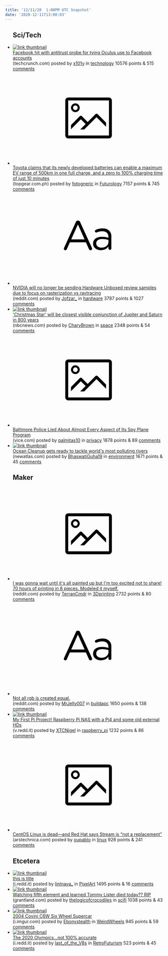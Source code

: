 ```yaml
---
title: '12/11/20  1:00PM UTC Snapshot'
date: '2020-12-11T13:00:03'
---
```

<ul>
<h2>Sci/Tech</h2>

<li><a href='https://techcrunch.com/2020/12/10/facebook-hit-with-antitrust-probe-for-tying-oculus-use-to-facebook-accounts/?guccounter=1'><img src='https://b.thumbs.redditmedia.com/C0yfG3le4UXYyex_HGIvXkOjVAd7MIuNvA3U0vdCaqE.jpg' alt='link thumbnail'></a><div><div class='linkTitle'><a href='https://techcrunch.com/2020/12/10/facebook-hit-with-antitrust-probe-for-tying-oculus-use-to-facebook-accounts/?guccounter=1'>Facebook hit with antitrust probe for tying Oculus use to Facebook accounts</a></div>(techcrunch.com) posted by <a href='https://www.reddit.com/user/x101y'>x101y</a> in <a href='https://www.reddit.com/r/technology'>technology</a> 10576 points & 515 <a href='https://www.reddit.com/r/technology/comments/kagxky/facebook_hit_with_antitrust_probe_for_tying/'>comments</a></div></li>

<li><a href='https://www.topgear.com.ph/news/technology-news/toyota-solid-state-battery-a4354-20201210'><svg version='1.1' viewBox='-34 -14 104 64' preserveAspectRatio='xMidYMid meet' xmlns='http://www.w3.org/2000/svg' xmlns:xlink='http://www.w3.org/1999/xlink'>
    <title>link thumbnail</title>
    <path d='M32,4H4A2,2,0,0,0,2,6V30a2,2,0,0,0,2,2H32a2,2,0,0,0,2-2V6A2,2,0,0,0,32,4ZM4,30V6H32V30Z'></path>
    <path d='M8.92,14a3,3,0,1,0-3-3A3,3,0,0,0,8.92,14Zm0-4.6A1.6,1.6,0,1,1,7.33,11,1.6,1.6,0,0,1,8.92,9.41Z'></path>
    <path d='M22.78,15.37l-5.4,5.4-4-4a1,1,0,0,0-1.41,0L5.92,22.9v2.83l6.79-6.79L16,22.18l-3.75,3.75H15l8.45-8.45L30,24V21.18l-5.81-5.81A1,1,0,0,0,22.78,15.37Z'></path>
    </svg></a><div><div class='linkTitle'><a href='https://www.topgear.com.ph/news/technology-news/toyota-solid-state-battery-a4354-20201210'>Toyota claims that its newly developed batteries can enable a maximum EV range of 500km in one full charge, and a zero to 100% charging time of just 10 minutes</a></div>(topgear.com.ph) posted by <a href='https://www.reddit.com/user/fotogneric'>fotogneric</a> in <a href='https://www.reddit.com/r/Futurology'>Futurology</a> 7157 points & 745 <a href='https://www.reddit.com/r/Futurology/comments/kasrnh/toyota_claims_that_its_newly_developed_batteries/'>comments</a></div></li>

<li><a href='https://www.reddit.com/r/hardware/comments/kaw0tv/nvidia_will_no_longer_be_sending_hardware_unboxed/'><svg version='1.1' viewBox='-34 -12 104 64' preserveAspectRatio='xMidYMid slice' xmlns='http://www.w3.org/2000/svg' xmlns:xlink='http://www.w3.org/1999/xlink'>
    <title>text link thumbnail</title>
    <path d='M12.19,8.84a1.45,1.45,0,0,0-1.4-1h-.12a1.46,1.46,0,0,0-1.42,1L1.14,26.56a1.29,1.29,0,0,0-.14.59,1,1,0,0,0,1,1,1.12,1.12,0,0,0,1.08-.77l2.08-4.65h11l2.08,4.59a1.24,1.24,0,0,0,1.12.83,1.08,1.08,0,0,0,1.08-1.08,1.64,1.64,0,0,0-.14-.57ZM6.08,20.71l4.59-10.22,4.6,10.22Z'>
    </path>
    <path d='M32.24,14.78A6.35,6.35,0,0,0,27.6,13.2a11.36,11.36,0,0,0-4.7,1,1,1,0,0,0-.58.89,1,1,0,0,0,.94.92,1.23,1.23,0,0,0,.39-.08,8.87,8.87,0,0,1,3.72-.81c2.7,0,4.28,1.33,4.28,3.92v.5a15.29,15.29,0,0,0-4.42-.61c-3.64,0-6.14,1.61-6.14,4.64v.05c0,2.95,2.7,4.48,5.37,4.48a6.29,6.29,0,0,0,5.19-2.48V26.9a1,1,0,0,0,1,1,1,1,0,0,0,1-1.06V19A5.71,5.71,0,0,0,32.24,14.78Zm-.56,7.7c0,2.28-2.17,3.89-4.81,3.89-1.94,0-3.61-1.06-3.61-2.86v-.06c0-1.8,1.5-3,4.2-3a15.2,15.2,0,0,1,4.22.61Z'>
    </path>
    </svg></a><div><div class='linkTitle'><a href='https://www.reddit.com/r/hardware/comments/kaw0tv/nvidia_will_no_longer_be_sending_hardware_unboxed/'>NVIDIA will no longer be sending Hardware Unboxed review samples due to focus on rasterization vs raytracing</a></div>(reddit.com) posted by <a href='https://www.reddit.com/user/Jofzar_'>Jofzar_</a> in <a href='https://www.reddit.com/r/hardware'>hardware</a> 3787 points & 1027 <a href='https://www.reddit.com/r/hardware/comments/kaw0tv/nvidia_will_no_longer_be_sending_hardware_unboxed/'>comments</a></div></li>

<li><a href='https://www.nbcnews.com/science/space/christmas-star-will-be-closest-visible-conjunction-jupiter-saturn-800-n1250418'><img src='https://b.thumbs.redditmedia.com/woAfL1PFSp6itlROEfC2VsGYpAXo3SV2ZYSTGVUQ8Bg.jpg' alt='link thumbnail'></a><div><div class='linkTitle'><a href='https://www.nbcnews.com/science/space/christmas-star-will-be-closest-visible-conjunction-jupiter-saturn-800-n1250418'>'Christmas Star' will be closest visible conjunction of Jupiter and Saturn in 800 years</a></div>(nbcnews.com) posted by <a href='https://www.reddit.com/user/CharyBrown'>CharyBrown</a> in <a href='https://www.reddit.com/r/space'>space</a> 2348 points & 54 <a href='https://www.reddit.com/r/space/comments/kay1j8/christmas_star_will_be_closest_visible/'>comments</a></div></li>

<li><a href='https://www.vice.com/en/article/qjpjqd/baltimore-police-lied-about-almost-every-aspect-of-its-spy-plane-program'><svg version='1.1' viewBox='-34 -14 104 64' preserveAspectRatio='xMidYMid meet' xmlns='http://www.w3.org/2000/svg' xmlns:xlink='http://www.w3.org/1999/xlink'>
    <title>link thumbnail</title>
    <path d='M32,4H4A2,2,0,0,0,2,6V30a2,2,0,0,0,2,2H32a2,2,0,0,0,2-2V6A2,2,0,0,0,32,4ZM4,30V6H32V30Z'></path>
    <path d='M8.92,14a3,3,0,1,0-3-3A3,3,0,0,0,8.92,14Zm0-4.6A1.6,1.6,0,1,1,7.33,11,1.6,1.6,0,0,1,8.92,9.41Z'></path>
    <path d='M22.78,15.37l-5.4,5.4-4-4a1,1,0,0,0-1.41,0L5.92,22.9v2.83l6.79-6.79L16,22.18l-3.75,3.75H15l8.45-8.45L30,24V21.18l-5.81-5.81A1,1,0,0,0,22.78,15.37Z'></path>
    </svg></a><div><div class='linkTitle'><a href='https://www.vice.com/en/article/qjpjqd/baltimore-police-lied-about-almost-every-aspect-of-its-spy-plane-program'>Baltimore Police Lied About Almost Every Aspect of Its Spy Plane Program</a></div>(vice.com) posted by <a href='https://www.reddit.com/user/palmitas10'>palmitas10</a> in <a href='https://www.reddit.com/r/privacy'>privacy</a> 1878 points & 89 <a href='https://www.reddit.com/r/privacy/comments/kagtu3/baltimore_police_lied_about_almost_every_aspect/'>comments</a></div></li>

<li><a href='https://newatlas.com/environment/ocean-cleanup-konecranes-interceptor-production-scale-up/'><img src='https://b.thumbs.redditmedia.com/2rgInZ3syBHwj3VQy240UvAhOwFy-f1MdZcnypgjVnE.jpg' alt='link thumbnail'></a><div><div class='linkTitle'><a href='https://newatlas.com/environment/ocean-cleanup-konecranes-interceptor-production-scale-up/'>Ocean Cleanup gets ready to tackle world's most polluting rivers</a></div>(newatlas.com) posted by <a href='https://www.reddit.com/user/BhaswatiGuha19'>BhaswatiGuha19</a> in <a href='https://www.reddit.com/r/environment'>environment</a> 1671 points & 45 <a href='https://www.reddit.com/r/environment/comments/kag7ib/ocean_cleanup_gets_ready_to_tackle_worlds_most/'>comments</a></div></li>

<h2>Maker</h2>

<li><a href='https://www.reddit.com/gallery/kasf36'><svg version='1.1' viewBox='-34 -14 104 64' preserveAspectRatio='xMidYMid meet' xmlns='http://www.w3.org/2000/svg' xmlns:xlink='http://www.w3.org/1999/xlink'>
    <title>link thumbnail</title>
    <path d='M32,4H4A2,2,0,0,0,2,6V30a2,2,0,0,0,2,2H32a2,2,0,0,0,2-2V6A2,2,0,0,0,32,4ZM4,30V6H32V30Z'></path>
    <path d='M8.92,14a3,3,0,1,0-3-3A3,3,0,0,0,8.92,14Zm0-4.6A1.6,1.6,0,1,1,7.33,11,1.6,1.6,0,0,1,8.92,9.41Z'></path>
    <path d='M22.78,15.37l-5.4,5.4-4-4a1,1,0,0,0-1.41,0L5.92,22.9v2.83l6.79-6.79L16,22.18l-3.75,3.75H15l8.45-8.45L30,24V21.18l-5.81-5.81A1,1,0,0,0,22.78,15.37Z'></path>
    </svg></a><div><div class='linkTitle'><a href='https://www.reddit.com/gallery/kasf36'>I was gonna wait until it's all painted up but I'm too excited not to share! 70 hours of printing in 8 pieces. Modeled it myself.</a></div>(reddit.com) posted by <a href='https://www.reddit.com/user/TerranCmdr'>TerranCmdr</a> in <a href='https://www.reddit.com/r/3Dprinting'>3Dprinting</a> 2732 points & 80 <a href='https://www.reddit.com/r/3Dprinting/comments/kasf36/i_was_gonna_wait_until_its_all_painted_up_but_im/'>comments</a></div></li>

<li><a href='https://www.reddit.com/r/buildapc/comments/kaui1g/not_all_rgb_is_created_equal/'><svg version='1.1' viewBox='-34 -12 104 64' preserveAspectRatio='xMidYMid slice' xmlns='http://www.w3.org/2000/svg' xmlns:xlink='http://www.w3.org/1999/xlink'>
    <title>text link thumbnail</title>
    <path d='M12.19,8.84a1.45,1.45,0,0,0-1.4-1h-.12a1.46,1.46,0,0,0-1.42,1L1.14,26.56a1.29,1.29,0,0,0-.14.59,1,1,0,0,0,1,1,1.12,1.12,0,0,0,1.08-.77l2.08-4.65h11l2.08,4.59a1.24,1.24,0,0,0,1.12.83,1.08,1.08,0,0,0,1.08-1.08,1.64,1.64,0,0,0-.14-.57ZM6.08,20.71l4.59-10.22,4.6,10.22Z'>
    </path>
    <path d='M32.24,14.78A6.35,6.35,0,0,0,27.6,13.2a11.36,11.36,0,0,0-4.7,1,1,1,0,0,0-.58.89,1,1,0,0,0,.94.92,1.23,1.23,0,0,0,.39-.08,8.87,8.87,0,0,1,3.72-.81c2.7,0,4.28,1.33,4.28,3.92v.5a15.29,15.29,0,0,0-4.42-.61c-3.64,0-6.14,1.61-6.14,4.64v.05c0,2.95,2.7,4.48,5.37,4.48a6.29,6.29,0,0,0,5.19-2.48V26.9a1,1,0,0,0,1,1,1,1,0,0,0,1-1.06V19A5.71,5.71,0,0,0,32.24,14.78Zm-.56,7.7c0,2.28-2.17,3.89-4.81,3.89-1.94,0-3.61-1.06-3.61-2.86v-.06c0-1.8,1.5-3,4.2-3a15.2,15.2,0,0,1,4.22.61Z'>
    </path>
    </svg></a><div><div class='linkTitle'><a href='https://www.reddit.com/r/buildapc/comments/kaui1g/not_all_rgb_is_created_equal/'>Not all rgb is created equal.</a></div>(reddit.com) posted by <a href='https://www.reddit.com/user/MrJelly007'>MrJelly007</a> in <a href='https://www.reddit.com/r/buildapc'>buildapc</a> 1650 points & 138 <a href='https://www.reddit.com/r/buildapc/comments/kaui1g/not_all_rgb_is_created_equal/'>comments</a></div></li>

<li><a href='https://v.redd.it/jbvudl2shf461'><img src='https://a.thumbs.redditmedia.com/2mZIlsn9OifZ-vpk3srIBAP-JGOuLUE9HXKrGL_MVW0.jpg' alt='link thumbnail'></a><div><div class='linkTitle'><a href='https://v.redd.it/jbvudl2shf461'>My First Pi Project! Raspberry Pi NAS with a Pi4 and some old external HDs</a></div>(v.redd.it) posted by <a href='https://www.reddit.com/user/XTCNigel'>XTCNigel</a> in <a href='https://www.reddit.com/r/raspberry_pi'>raspberry_pi</a> 1232 points & 86 <a href='https://www.reddit.com/r/raspberry_pi/comments/kaosza/my_first_pi_project_raspberry_pi_nas_with_a_pi4/'>comments</a></div></li>

<li><a href='https://arstechnica.com/gadgets/2020/12/centos-shifts-from-red-hat-unbranded-to-red-hat-beta/'><svg version='1.1' viewBox='-34 -14 104 64' preserveAspectRatio='xMidYMid meet' xmlns='http://www.w3.org/2000/svg' xmlns:xlink='http://www.w3.org/1999/xlink'>
    <title>link thumbnail</title>
    <path d='M32,4H4A2,2,0,0,0,2,6V30a2,2,0,0,0,2,2H32a2,2,0,0,0,2-2V6A2,2,0,0,0,32,4ZM4,30V6H32V30Z'></path>
    <path d='M8.92,14a3,3,0,1,0-3-3A3,3,0,0,0,8.92,14Zm0-4.6A1.6,1.6,0,1,1,7.33,11,1.6,1.6,0,0,1,8.92,9.41Z'></path>
    <path d='M22.78,15.37l-5.4,5.4-4-4a1,1,0,0,0-1.41,0L5.92,22.9v2.83l6.79-6.79L16,22.18l-3.75,3.75H15l8.45-8.45L30,24V21.18l-5.81-5.81A1,1,0,0,0,22.78,15.37Z'></path>
    </svg></a><div><div class='linkTitle'><a href='https://arstechnica.com/gadgets/2020/12/centos-shifts-from-red-hat-unbranded-to-red-hat-beta/'>CentOS Linux is dead—and Red Hat says Stream is “not a replacement”</a></div>(arstechnica.com) posted by <a href='https://www.reddit.com/user/oupablo'>oupablo</a> in <a href='https://www.reddit.com/r/linux'>linux</a> 928 points & 241 <a href='https://www.reddit.com/r/linux/comments/kags8n/centos_linux_is_deadand_red_hat_says_stream_is/'>comments</a></div></li>

<h2>Etcetera</h2>

<li><a href='https://i.redd.it/xxjz6ex9uh461.gif'><img src='https://b.thumbs.redditmedia.com/rUiNpskff25YNeYGdVYd0QhnRwJNyVspKA4p6kYNzmc.jpg' alt='link thumbnail'></a><div><div class='linkTitle'><a href='https://i.redd.it/xxjz6ex9uh461.gif'>this is title</a></div>(i.redd.it) posted by <a href='https://www.reddit.com/user/lintnaya_'>lintnaya_</a> in <a href='https://www.reddit.com/r/PixelArt'>PixelArt</a> 1495 points & 16 <a href='https://www.reddit.com/r/PixelArt/comments/kawm3j/this_is_title/'>comments</a></div></li>

<li><a href='https://grantland.com/wp-content/uploads/2014/05/tiny-lister-the-fifth-element.jpg'><img src='https://b.thumbs.redditmedia.com/tljJpbAMMiVDF6OS7R8JB9hihcYg5PKLj_Voe6BZQ1Y.jpg' alt='link thumbnail'></a><div><div class='linkTitle'><a href='https://grantland.com/wp-content/uploads/2014/05/tiny-lister-the-fifth-element.jpg'>Watching fifth element and learned Tommy Lister died today?? RIP</a></div>(grantland.com) posted by <a href='https://www.reddit.com/user/thelogicofcrocodiles'>thelogicofcrocodiles</a> in <a href='https://www.reddit.com/r/scifi'>scifi</a> 1038 points & 43 <a href='https://www.reddit.com/r/scifi/comments/kaw6cg/watching_fifth_element_and_learned_tommy_lister/'>comments</a></div></li>

<li><a href='https://i.imgur.com/HuzNfEn.jpg'><img src='https://b.thumbs.redditmedia.com/ztaMb2Pq-oQW7LvNP-KWbuO27r5HHk2i1dXR4trOIkE.jpg' alt='link thumbnail'></a><div><div class='linkTitle'><a href='https://i.imgur.com/HuzNfEn.jpg'>2004 Covini C6W Six Wheel Supercar</a></div>(i.imgur.com) posted by <a href='https://www.reddit.com/user/Ebonystealth'>Ebonystealth</a> in <a href='https://www.reddit.com/r/WeirdWheels'>WeirdWheels</a> 945 points & 59 <a href='https://www.reddit.com/r/WeirdWheels/comments/kasivs/2004_covini_c6w_six_wheel_supercar/'>comments</a></div></li>

<li><a href='https://i.redd.it/lzp6jf1z1j461.jpg'><img src='https://b.thumbs.redditmedia.com/0VSvRbRI5xyCCsBQb2KU-Gl5TYuL9bNv6IiXJKwCD-g.jpg' alt='link thumbnail'></a><div><div class='linkTitle'><a href='https://i.redd.it/lzp6jf1z1j461.jpg'>The 2020 Olympics...not 100% accurate</a></div>(i.redd.it) posted by <a href='https://www.reddit.com/user/last_of_the_V8s'>last_of_the_V8s</a> in <a href='https://www.reddit.com/r/RetroFuturism'>RetroFuturism</a> 523 points & 45 <a href='https://www.reddit.com/r/RetroFuturism/comments/kazor4/the_2020_olympicsnot_100_accurate/'>comments</a></div></li>

</ul>
